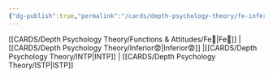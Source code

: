 ```yaml
---
{"dg-publish":true,"permalink":"/cards/depth-psychology-theory/fe-inferior/","created":"2023-01-05T12:03:48.562+01:00","updated":"2023-04-23T14:41:53.959+02:00"}
---
```


[[CARDS/Depth Psychology Theory/Functions & Attitudes/Fe💉\|Fe💉]] | [[CARDS/Depth Psychology Theory/Inferior😨\|Inferior😨]]  |[[CARDS/Depth Psychology Theory/INTP\|INTP]]  | [[CARDS/Depth Psychology Theory/ISTP\|ISTP]]

